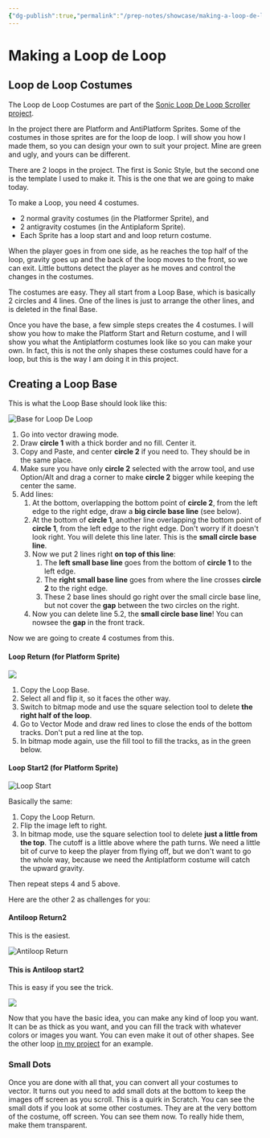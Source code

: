 ```yaml
---
{"dg-publish":true,"permalink":"/prep-notes/showcase/making-a-loop-de-loop-project/","dgHomeLink":true,"dgPassFrontmatter":false}
---
```


# Making a Loop de Loop 
## Loop de Loop Costumes

The Loop de Loop Costumes are part of the [Sonic Loop De Loop Scroller project](https://scratch.mit.edu/projects/727409961/).

In the project there are Platform and AntiPlatform Sprites. Some of the costumes in those sprites are for the loop de loop. I will show you how I made them, so you can design your own to suit your project. Mine are green and ugly, and yours can be different.    
    
There are 2 loops in the project. The first is Sonic Style, but the second one is the template I used to make it. This is the one that we are going to make today.       
    
To make a Loop, you need 4 costumes. 
* 2 normal gravity costumes (in the Platformer Sprite), and 
* 2 antigravity costumes (in the Antiplaform Sprite).  
* Each Sprite has a loop start and and loop return costume.   



When the player goes in from one side, as he reaches the top half of the loop, gravity goes up and the back of the loop moves to the front, so we can exit. Little buttons detect the player as he moves and control the changes in the costumes.
   
The costumes are easy. They all start from a Loop Base, which is basically 2 circles and 4 lines. One of the lines is just to arrange the other lines, and is deleted in the final Base.    

Once  you have the base, a few simple steps creates the 4 costumes. I will show you how to make the Platform Start and Return costume, and I will show you what the Antiplatform  costumes look like so you can make your own. In fact, this is not the only shapes these costumes could have for a loop, but this is the way I am doing it in this project. 

## Creating a Loop Base
This is what the Loop Base should look like this:

![Base for Loop De Loop](https://i.imgur.com/XOCMGUC.png)

1. Go into vector drawing mode.
2. Draw **circle 1** with a thick border and no fill. Center it.
3. Copy and Paste, and center **circle 2** if you need to. They should be in the same place.
4. Make sure you have only **circle 2** selected with the arrow tool, and use Option/Alt and drag a corner to make **circle 2** bigger while keeping the center the same.
5. Add lines:
	1. At the bottom, overlapping the bottom point of **circle 2**, from the left edge to the right edge, draw a **big circle base line** (see below).
	2. At the bottom of **circle 1**, another line overlapping the bottom point of **circle 1**, from the left edge to the right edge. Don't worry if it doesn't look right. You will delete this line later. This is the **small circle base line**.
	3. Now we put 2 lines right **on top of this line**:
		1. The **left small base line** goes from the bottom of **circle 1** to the left edge.
		2. The **right small base line** goes from where the line crosses **circle 2** to the right edge.
		3. These 2 base lines should go right over the small circle base line, but not cover the **gap** between the two circles on the right.
	4. Now you can delete line 5.2, the **small circle base line**! You can nowsee the **gap** in the front track.



Now we are going to create 4 costumes from this.

#### Loop Return (for Platform Sprite)

![](https://i.imgur.com/199xT9m.png)


1. Copy the Loop Base.
2. Select all and flip it, so it faces the other way.
3. Switch to bitmap mode and use the square selection tool to delete **the right half of the loop**.
4. Go to Vector Mode and draw red lines to close the ends of the bottom tracks. Don't put a red line at the top.
5. In bitmap mode again, use the fill tool to fill the tracks, as in the green below.

#### Loop Start2 (for Platform Sprite)


![Loop Start](https://i.imgur.com/IGxRDRU.png)


Basically the same:
1. Copy the Loop Return.
2. Flip the image left to right.
3. In bitmap mode, use the square selection tool to delete **just a little from the top**. The cutoff is a little above where the path turns. We need a little bit of curve to keep the player from flying off, but we don't want to go the whole way, because we need the Antiplatform costume will catch the upward gravity.

Then repeat steps 4 and 5 above.

Here are the other 2 as challenges for you:

#### Antiloop Return2

This is the easiest.

![Antiloop Return](https://i.imgur.com/zP2NbbN.png)


#### This is Antiloop start2

This is easy if you see the trick.

![](https://i.imgur.com/2y0ilLK.png)



Now that you have the basic idea, you can make any kind of loop you want. It can be as thick as you want, and you can fill the track with whatever colors or images you want. You can even make it out of other shapes. See the other loop [in my project](https://scratch.mit.edu/projects/727409961/) for an example.

### Small Dots

Once you are done with all that, you can convert all your costumes to vector. It turns out you need to add small dots at the bottom to keep the images off screen as you scroll. This is a quirk in Scratch. You can see the small dots if you look at some other costumes. They are at the very bottom of the costume, off screen. You can see them now. To really hide them, make them transparent.

